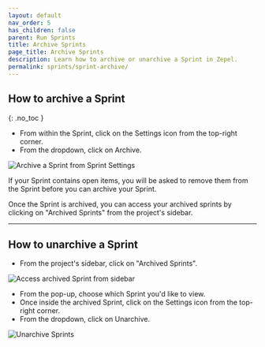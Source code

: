 ```yaml
---
layout: default
nav_order: 5
has_children: false
parent: Run Sprints
title: Archive Sprints
page_title: Archive Sprints
description: Learn how to archive or unarchive a Sprint in Zepel.
permalink: sprints/sprint-archive/
---
```

## How to archive a Sprint
{: .no_toc }


- From within the Sprint, click on the Settings icon from the top-right corner.
- From the dropdown, click on Archive.

![Archive a Sprint from Sprint Settings](/guide/assets/uploads/zepel-sprints-archive.png "Archive Sprint")

If your Sprint contains open items, you will be asked to remove them from the Sprint before you can archive your Sprint.

Once the Sprint is archived, you can access your archived sprints by clicking on "Archived Sprints" from the project's sidebar.

---

## How to unarchive a Sprint

- From the project's sidebar, click on "Archived Sprints".

![Access archived Sprint from sidebar](/guide/assets/uploads/zepel-sprints-archived-sidebar.png "Archived Sprint")

- From the pop-up, choose which Sprint you'd like to view.
- Once inside the archived Sprint, click on the Settings icon from the top-right corner.
- From the dropdown, click on Unarchive.

![Unarchive Sprints](/guide/assets/uploads/zepel-sprints-unarchive.png "Unarchive Sprints")